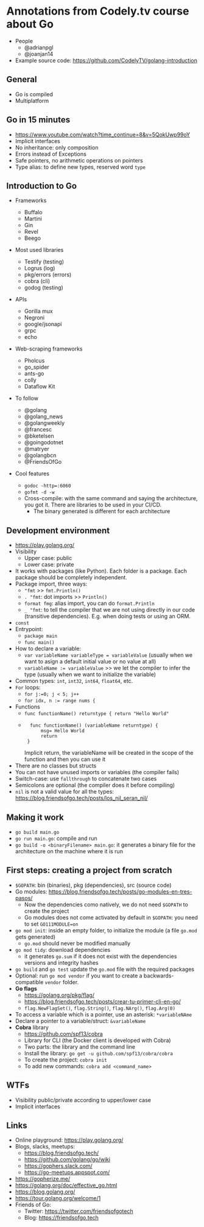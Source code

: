 # Annotations from Codely.tv course about Go
* People
    - @adrianpgl
    - @joanjan14
* Example source code: https://github.com/CodelyTV/golang-introduction


## General
* Go is compiled
* Multiplatform

## Go in 15 minutes
* https://www.youtube.com/watch?time_continue=8&v=5QokUwp99oY
* Implicit interfaces
* No inheritance: only composition
* Errors instead of Exceptions
* Safe pointers, no arithmetic operations on pointers
* Type alias: to define new types, reserved word `type`

## Introduction to Go
* Frameworks
    - Buffalo
    - Martini
    - Gin
    - Revel
    - Beego

* Most used libraries
    - Testify (testing)
    - Logrus (log)
    - pkg/errors (errors)
    - cobra (cli)
    - godog (testing)
    
* APIs
    - Gorilla mux
    - Negroni
    - google/jsonapi
    - grpc
    - echo
    
* Web-scraping frameworks
    - Pholcus
    - go_spider
    - ants-go
    - colly
    - Dataflow Kit
    
* To follow
    - @golang
    - @golang_news
    - @golangweekly
    - @francesc
    - @bketelsen
    - @goingodotnet
    - @matryer
    - @golangbcn
    - @FriendsOfGo

* Cool features
    - `godoc -http=:6060`
    - `gofmt -d -w`
    - Cross-compile: with the same command and saying the architecture, you got it. There are libraries to be used in your CI/CD.
        - The binary generated is different for each architecture

## Development environment
* https://play.golang.org/
* Visibility
    - Upper case: public
    - Lower case: private
* It works with packages (like Python). Each folder is a package. Each package should be completely independent.
* Package import, three ways:
    - `"fmt` >> `fmt.Println()`
    - `. "fmt`: dot imports >> `Println()`
    - `format fmg`: alias import, you can do `format.Println`
    - `_ "fmt`: to tell the compiler that we are not using directly in our code (transitive dependencies). E.g. when doing tests or using an ORM.
* `const`
* Entrypoint: 
    - `package main`
    - `func main()`
* How to declare a variable:
    - `var variableName variableType = variableValue` (usually when we want to asign a default initial value or no value at all)
    - `variableName := variableValue`  >> we let the compiler to infer the type (usually when we want to initialize the variable)
* Common types: `int`, `int32`, `int64`, `float64`, etc.
* `For` loops:
    - `for j:=0; j < 5; j++`
    - `for idx, n := range nums {`
* Functions
    - `func functionName() returntype { return "Hello World"`    
    - ```
        func functionName() (variableName returntype) { 
            msg= Hello World
            return 
       }
       ```   
       Implicit return, the variableName will be created in the scope of the function and then you can use it
* There are no classes but structs
* You can not have unused imports or variables (the compiler fails)
* Switch-case: use `fallthrough` to concatenate two cases
* Semicolons are optional (the compiler does it before compiling)
* `nil` is not a valid value for all the types: https://blog.friendsofgo.tech/posts/los_nil_seran_nil/

## Making it work
* `go build main.go`
* `go run main.go`: compile and run
* `go build -o <binaryFilename> main.go`: it generates a binary file for the architecture on the machine where it is run


## First steps: creating a project from scratch
* `$GOPATH`: bin (binaries), pkg (dependencies), src (source code)
* Go modules: https://blog.friendsofgo.tech/posts/go-modules-en-tres-pasos/
    - Now the dependencies como natively, we do not need `$GOPATH` to create the project
    - Go modules does not come activated by default in `$GOPATH`: you need to set `GO111MODULE=on`
* `go mod init`: inside an empty folder, to initialize the module (a file `go.mod` gets generated)
    - `go.mod` should never be modified manually
* `go mod tidy`: download dependencies
    - it generates `go.sum` if it does not exist with the dependencies versions and integrity hashes
* `go build` and `go test` update the `go.mod` file with the required packages
* Optional: run `go mod vendor` if you want to create a backwards-compatible `vendor` folder.
* **Go flags**
    - https://golang.org/pkg/flag/
    - https://blog.friendsofgo.tech/posts/crear-tu-primer-cli-en-go/
    - `flag.NewFlagSet()`, `flag.String()`, `flag.NArg()`, `flag.Arg(0)`
* To access a variable which is a pointer, use an asterisk: `*variableNAme`
* Declare a pointer to a variable/struct:  `&variableName`
* **Cobra** library
    - https://github.com/spf13/cobra
    - Library for CLI (the Docker client is developed with Cobra)
    - Two parts: the library and the command line
    - Install the library: `go get -u github.com/spf13/cobra/cobra`
    - To create the project: `cobra init`
    - To add new commands: `cobra add <command_name>`
     


## WTFs
* Visibility public/private according to upper/lower case
* Implicit interfaces


## Links
* Online playground: https://play.golang.org/
* Blogs, slacks, meetups:
    * https://blog.friendsofgo.tech/
    * https://github.com/golang/go/wiki
    * https://gophers.slack.com/
    * https://go-meetups.appspot.com/
* https://gopherize.me/
* https://golang.org/doc/effective_go.html
* https://blog.golang.org/
* https://tour.golang.org/welcome/1
* Friends of Go:
    - Twitter: https://twitter.com/friendsofgotech
    - Blog: https://friendsofgo.tech
